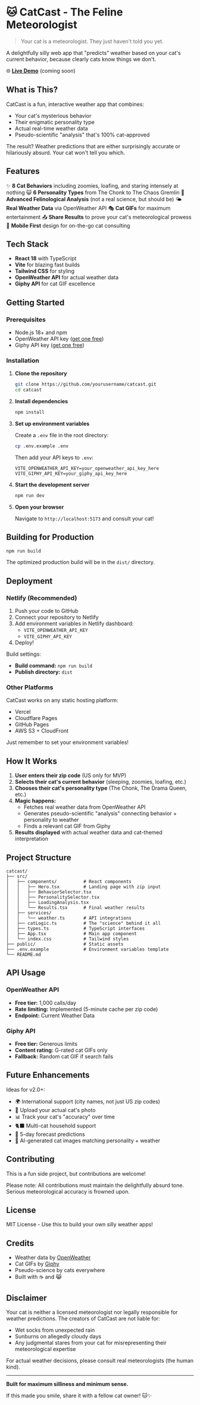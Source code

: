 # 🐱 CatCast - The Feline Meteorologist

> Your cat is a meteorologist. They just haven't told you yet.

A delightfully silly web app that "predicts" weather based on your cat's current behavior, because clearly cats know things we don't.

🌐 **[Live Demo](https://catcast.netlify.app)** (coming soon)

## What is This?

CatCast is a fun, interactive weather app that combines:
- Your cat's mysterious behavior
- Their enigmatic personality type
- Actual real-time weather data
- Pseudo-scientific "analysis" that's 100% cat-approved

The result? Weather predictions that are either surprisingly accurate or hilariously absurd. Your cat won't tell you which.

## Features

✨ **8 Cat Behaviors** including zoomies, loafing, and staring intensely at nothing
😺 **6 Personality Types** from The Chonk to The Chaos Gremlin
🔬 **Advanced Felinological Analysis** (not a real science, but should be)
🌤️ **Real Weather Data** via OpenWeather API
🎭 **Cat GIFs** for maximum entertainment
📤 **Share Results** to prove your cat's meteorological prowess
📱 **Mobile First** design for on-the-go cat consulting

## Tech Stack

- **React 18** with TypeScript
- **Vite** for blazing fast builds
- **Tailwind CSS** for styling
- **OpenWeather API** for actual weather data
- **Giphy API** for cat GIF excellence

## Getting Started

### Prerequisites

- Node.js 18+ and npm
- OpenWeather API key ([get one free](https://openweathermap.org/api))
- Giphy API key ([get one free](https://developers.giphy.com/))

### Installation

1. **Clone the repository**
   ```bash
   git clone https://github.com/yourusername/catcast.git
   cd catcast
   ```

2. **Install dependencies**
   ```bash
   npm install
   ```

3. **Set up environment variables**

   Create a `.env` file in the root directory:
   ```bash
   cp .env.example .env
   ```

   Then add your API keys to `.env`:
   ```env
   VITE_OPENWEATHER_API_KEY=your_openweather_api_key_here
   VITE_GIPHY_API_KEY=your_giphy_api_key_here
   ```

4. **Start the development server**
   ```bash
   npm run dev
   ```

5. **Open your browser**

   Navigate to `http://localhost:5173` and consult your cat!

## Building for Production

```bash
npm run build
```

The optimized production build will be in the `dist/` directory.

## Deployment

### Netlify (Recommended)

1. Push your code to GitHub
2. Connect your repository to Netlify
3. Add environment variables in Netlify dashboard:
   - `VITE_OPENWEATHER_API_KEY`
   - `VITE_GIPHY_API_KEY`
4. Deploy!

Build settings:
- **Build command:** `npm run build`
- **Publish directory:** `dist`

### Other Platforms

CatCast works on any static hosting platform:
- Vercel
- Cloudflare Pages
- GitHub Pages
- AWS S3 + CloudFront

Just remember to set your environment variables!

## How It Works

1. **User enters their zip code** (US only for MVP)
2. **Selects their cat's current behavior** (sleeping, zoomies, loafing, etc.)
3. **Chooses their cat's personality type** (The Chonk, The Drama Queen, etc.)
4. **Magic happens:**
   - Fetches real weather data from OpenWeather API
   - Generates pseudo-scientific "analysis" connecting behavior + personality to weather
   - Finds a relevant cat GIF from Giphy
5. **Results displayed** with actual weather data and cat-themed interpretation

## Project Structure

```
catcast/
├── src/
│   ├── components/          # React components
│   │   ├── Hero.tsx         # Landing page with zip input
│   │   ├── BehaviorSelector.tsx
│   │   ├── PersonalitySelector.tsx
│   │   ├── LoadingAnalysis.tsx
│   │   └── Results.tsx      # Final weather results
│   ├── services/
│   │   └── weather.ts       # API integrations
│   ├── catLogic.ts          # The "science" behind it all
│   ├── types.ts             # TypeScript interfaces
│   ├── App.tsx              # Main app component
│   └── index.css            # Tailwind styles
├── public/                  # Static assets
├── .env.example             # Environment variables template
└── README.md
```

## API Usage

### OpenWeather API
- **Free tier:** 1,000 calls/day
- **Rate limiting:** Implemented (5-minute cache per zip code)
- **Endpoint:** Current Weather Data

### Giphy API
- **Free tier:** Generous limits
- **Content rating:** G-rated cat GIFs only
- **Fallback:** Random cat GIF if search fails

## Future Enhancements

Ideas for v2.0+:
- 🌍 International support (city names, not just US zip codes)
- 📸 Upload your actual cat's photo
- 📊 Track your cat's "accuracy" over time
- 🐈‍⬛ Multi-cat household support
- 🔮 5-day forecast predictions
- 🤖 AI-generated cat images matching personality + weather

## Contributing

This is a fun side project, but contributions are welcome!

Please note: All contributions must maintain the delightfully absurd tone. Serious meteorological accuracy is frowned upon.

## License

MIT License - Use this to build your own silly weather apps!

## Credits

- Weather data by [OpenWeather](https://openweathermap.org/)
- Cat GIFs by [Giphy](https://giphy.com/)
- Pseudo-science by cats everywhere
- Built with ☕ and 😹

## Disclaimer

Your cat is neither a licensed meteorologist nor legally responsible for weather predictions. The creators of CatCast are not liable for:
- Wet socks from unexpected rain
- Sunburns on allegedly cloudy days
- Any judgmental stares from your cat for misrepresenting their meteorological expertise

For actual weather decisions, please consult real meteorologists (the human kind).

---

**Built for maximum silliness and minimum sense.**

If this made you smile, share it with a fellow cat owner! 🐱✨

